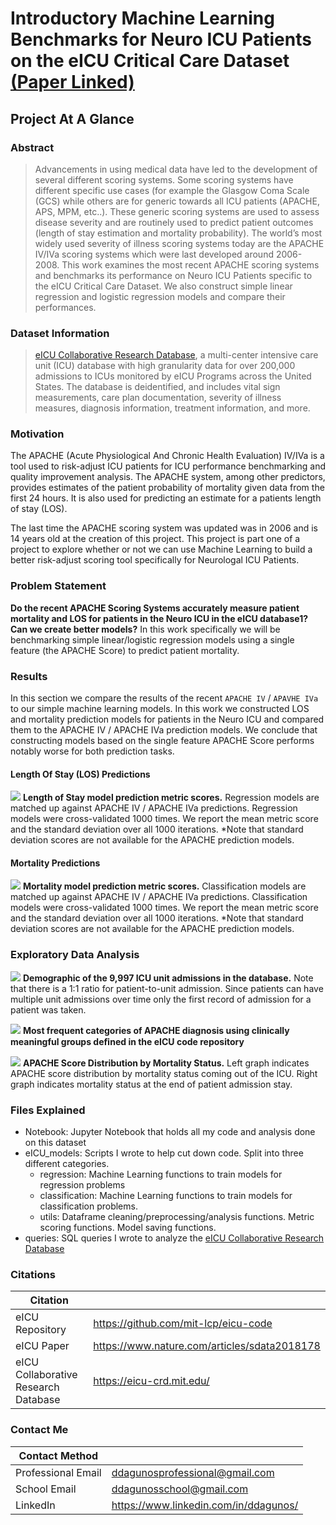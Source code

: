 # Introductory Machine Learning Benchmarks for Neuro ICU Patients on the eICU Critical Care Dataset [(Paper Linked)](https://github.com/darwin-a/PersonalProjects/blob/master/Personal%20Programming%20Projects/Python/Data%20Science/eICU/Project%201/Introductory%20Machine%20Learning%20Benchmarks%20for%20Neuro%20ICU%20Patients%20on%20the%20eICU%20Critical%20Care%20Dataset.pdf)

## Project At A Glance

### Abstract

> Advancements in using medical data have led to the development of several different scoring systems. Some scoring systems have different specific use cases (for example the Glasgow Coma Scale (GCS) while others are for generic towards all ICU patients (APACHE, APS, MPM, etc..). These generic scoring systems are used to assess disease severity and are routinely used to predict patient outcomes (length of stay estimation and mortality probability). The world’s most widely used severity of illness scoring systems today are the APACHE IV/IVa scoring systems which were last developed around 2006-2008. This work examines the most recent APACHE scoring systems and benchmarks its performance on Neuro ICU Patients specific to the eICU Critical Care Dataset. We also construct simple linear regression and logistic regression models and compare their performances.

### Dataset Information

> [eICU Collaborative Research Database](https://eicu-crd.mit.edu/), a multi-center intensive care unit (ICU) database with high granularity data for over 200,000 admissions to ICUs monitored by eICU Programs across the United States. The database is deidentified, and includes vital sign measurements, care plan documentation, severity of illness measures, diagnosis information, treatment information, and more. 

### **Motivation** 

The APACHE (Acute Physiological And Chronic Health Evaluation) IV/IVa is a tool used to risk-adjust ICU patients for ICU performance benchmarking and quality improvement analysis. The APACHE system, among other predictors, provides estimates of the patient probability of mortality given data from the first 24 hours. It is also used for predicting an estimate for a patients length of stay (LOS).

The last time the APACHE scoring system was updated was in 2006 and is 14 years old at the creation of this project. This project is part one of a project to explore whether or not we can use Machine Learning to build a better risk-adjust scoring tool specifically for Neurologal ICU Patients.

### **Problem Statement** 

**Do the recent APACHE Scoring Systems accurately measure patient mortality and LOS for patients in the Neuro ICU in the eICU database1? Can we create better models?** In this work specifically we will be benchmarking simple linear/logistic regression models using a single feature (the APACHE Score) to predict patient mortality.

### Results

In this section we compare the results of the recent `APACHE IV` / `APAVHE IVa` to our simple machine learning models. In this work we constructed LOS and mortality prediction models for patients in the Neuro ICU and compared them to the APACHE IV / APACHE IVa prediction models. We conclude that constructing models based on the single feature APACHE Score performs notably worse for both prediction tasks. 

#### Length Of Stay (LOS) Predictions

![](https://raw.githubusercontent.com/darwin-a/PersonalProjects/master/Personal%20Programming%20Projects/Python/Data%20Science/eICU/Project%201/graphs/LOS.png)
**Length of Stay model prediction metric scores.** Regression models are matched up against APACHE IV / APACHE IVa predictions. Regression models were cross-validated 1000 times. We report the mean metric score and the standard deviation over all 1000 iterations. \*Note that standard deviation scores are not available for the APACHE prediction models.

#### Mortality Predictions

![](https://raw.githubusercontent.com/darwin-a/PersonalProjects/master/Personal%20Programming%20Projects/Python/Data%20Science/eICU/Project%201/graphs/MORT.png)
**Mortality model prediction metric scores.** Classification models are matched up against APACHE IV / APACHE IVa predictions. Classification models were cross-validated 1000 times. We report the mean metric score and the standard deviation over all 1000 iterations. \*Note that standard deviation scores are not available for the APACHE prediction models.

### Exploratory Data Analysis

![](https://raw.githubusercontent.com/darwin-a/PersonalProjects/master/Personal%20Programming%20Projects/Python/Data%20Science/eICU/Project%201/graphs/DEMOGRAPHICS.png)
**Demographic of the 9,997 ICU unit admissions in the database.** Note that there is a 1:1 ratio for patient-to-unit admission. Since patients can have multiple unit admissions over time only the first record of admission for a patient was taken.
  
![](https://github.com/darwin-a/PersonalProjects/blob/master/Personal%20Programming%20Projects/Python/Data%20Science/eICU/Project%201/graphs/DIAGNOSIS.png)
**Most frequent categories of APACHE diagnosis using clinically meaningful groups deﬁned in the eICU code repository**

![](https://raw.githubusercontent.com/darwin-a/PersonalProjects/b9820671f2c13d9bf1c3a8857254dabecbdefabf/Personal%20Programming%20Projects/Python/Data%20Science/eICU/Project%201/graphs/KDE%20Apache.svg)
**APACHE Score Distribution by Mortality Status.** Left graph indicates APACHE score distribution by mortality status coming out of the ICU. Right graph indicates mortality status at the end of patient admission stay. 

### Files Explained

- Notebook: Jupyter Notebook that holds all my code and analysis done on this dataset
- eICU_models: Scripts I wrote to help cut down code. Split into three different categories.
  - regression: Machine Learning functions to train models for regression problems
  - classification: Machine Learning functions to train models for classification problems.
  - utils: Dataframe cleaning/preprocessing/analysis functions. Metric scoring functions. Model saving functions.
- queries: SQL queries I wrote to analyze the [eICU Collaborative Research Database](https://eicu-crd.mit.edu/)

### Citations

| Citation |  |
| --- | --- |
| eICU Repository | https://github.com/mit-lcp/eicu-code |
| eICU Paper | https://www.nature.com/articles/sdata2018178 |
| eICU Collaborative Research Database | https://eicu-crd.mit.edu/ |

### Contact Me

| Contact Method |  |
| --- | --- |
| Professional Email | ddagunosprofessional@gmail.com |
| School Email | ddagunosschool@gmail.com |
| LinkedIn | https://www.linkedin.com/in/ddagunos/ |
